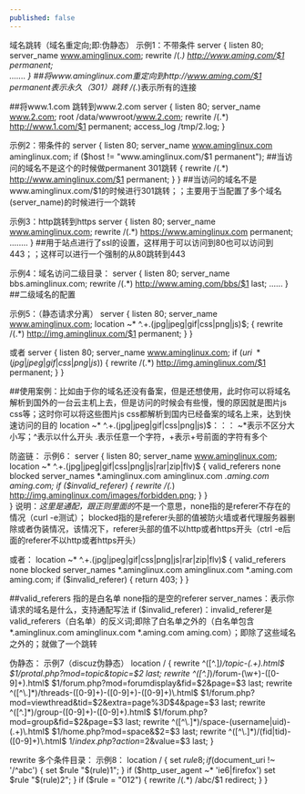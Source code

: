 ```yaml
---
published: false
---
```

域名跳转（域名重定向;即:伪静态）
示例1：不带条件
server {
	listen 80;
	server_name www.aminglinux.com;
	rewrite /(.*) http://www.aming.com/$1 permanent;   
	.......
}
##将www.aminglinux.com重定向到http://www.aming.com/$1 permanent表示永久（301）跳转   /(.*)表示所有的连接




##将www.1.com 跳转到www.2.com 
server {
        listen 80;
        server_name www.2.com;
        root /data/wwwroot/www.2.com;
        rewrite /(.*) http://www.1.com/$1 permanent;
        access_log /tmp/2.log;
}





示例2：带条件的
server {
	listen 80;
	server_name www.aminglinux.com aminglinux.com;
	if ($host != "www.aminglinux.com/$1 permanent");  ##当访问的域名不是这个的时候做permanent 301跳转
	{
		rewrite /(.*) http://www.aminglinux.com/$1 permanent;
	}
}
##当访问的域名不是www.aminglinux.com/$1的时候进行301跳转；；主要用于当配置了多个域名(server_name)的时候进行一个跳转




示例3：http跳转到https
server {
	listen 80;
	server_name www.aminglinux.com;
	rewrite /(.*) https://www.aminglinux.com permanent;
	........
}
##用于站点进行了ssl的设置，这样用于可以访问到80也可以访问到443；；这样可以进行一个强制的从80跳转到443





示例4：域名访问二级目录：
server {
	listen 80;
	server_name bbs.aminglinux.com;
	rewrite /(.*) http://www.aming.com/bbs/$1 last;
	......
	}
##二级域名的配置

	
	
	
示例5：（静态请求分离）
server {
	listen 80;
	server_name www.aminglinux.com;
	location ~* ^.+.(jpg|jpeg|gif|css|png|js)$;
	{
		rewrite /(.*) http://img.aminglinux.com/$1 permanent;
	}
}

或者
server {
	listen 80;
	server_name www.aminglinux.com;
	if ($uri ~* (jpg|jpeg|gif|css|png|js)$)
	{
		rewrite /(.*) http://img.aminglinux.com/$1 permanent;
	}
}

##使用案例：比如由于你的域名还没有备案，但是还想使用，此时你可以将域名解析到国外的一台云主机上去，但是访问的时候会有些慢，慢的原因就是图片js css等；这时你可以将这些图片js css都解析到国内已经备案的域名上来，达到快速访问的目的
location ~* ^.+.(jpg|jpeg|gif|css|png|js)$：：：  ~*表示不区分大小写；^表示以什么开头  .表示任意一个字符，+表示+号前面的字符有多个





防盗链：
示例6：
server {
	listen 80;
	server_name www.aminglinux.com;
	location ~* ^.+.(jpg|jpeg|gif|css|png|js|rar|zip|flv)$
	{
		valid_referers none blocked server_names *.aminglinux.com aminglinux.com *.aming.com aming.com;
		if ($invalid_referer)
		{
			rewrite /(.*) http://img.aminglinux.com/images/forbidden.png;
		}
	}	
}
说明：*这里是通配，跟正则里面的*不是一个意思，none指的是referer不存在的情况（curl -e测试）；
blocked指的是referer头部的值被防火墙或者代理服务器删除或者伪装情况，该情况下，referer头部的值不以http或者https开头（ctrl -e后面的referer不以http或者https开头）

或者：
location ~* ^.+.(jpg|jpeg|gif|css|png|js|rar|zip|flv)$
{
	valid_referers none blocked server_names *.aminglinux.com aminglinux.com *.aming.com aming.com;
	if ($invalid_referer)
	{
		return 403;
	}
}

##valid_referers 指的是白名单  none指的是空的referer  server_names：表示你请求的域名是什么，支持通配写法
if ($invalid_referer)：invalid_referer是valid_referers（白名单）的反义词;即除了白名单之外的（白名单包含*.aminglinux.com aminglinux.com *.aming.com aming.com）；即除了这些域名之外的；就做了一个跳转





伪静态：
示例7（discuz伪静态）
location / {
	rewrite ^([^\.]*)/topic-(.+)\.html$ $1/protal.php?mod=topic&topic=$2 last;
	rewrite ^([^\.]*)/forum-(\w+)-([0-9]+)\.html$ $1/forum.php?mod=forumdisplay&fid=$2&page=$3 last;
	rewrite ^([^\.]*)/threads-([0-9]+)-([0-9]+)-([0-9]+)\.html$ $1/forum.php?mod=viewthread&tid=$2&extra=page%3D$4&page=$3 last;
	rewrite ^([^\.]*)/group-([0-9]+)-([0-9]+)\.html$ $1/forum.php?mod=group&fid=$2&page=$3 last;
	rewrite ^([^\.]*)/space-(username|uid)-(.+)\.html$ $1/home.php?mod=space&$2=$3 last;
	rewrite ^([^\.]*)/(fid|tid)-([0-9]+)\.html$ $1/index.php?action=$2&value=$3 last;
}



rewrite 多个条件目录：
示例8：
location / {
	set $rule 8;
	if ($document_uri !~ '/^abc')
	{
		set $rule "$(rule)1";
	}
	if ($http_user_agent ~* 'ie6|firefox')
		set $rule "$(rule)2";
	}
	if ($rule = "012")
	{
		rewrite /(.*) /abc/$1 redirect;
	}
}




